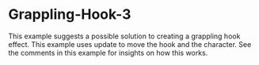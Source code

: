 # Grappling-Hook-3

This example suggests a possible solution to creating a grappling hook effect. This example uses update to move the hook 
and the character. See the comments in this example for insights on how this works. 
